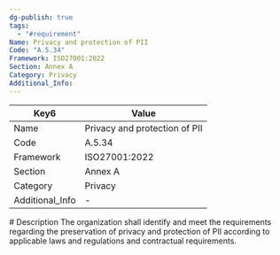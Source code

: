 ```yaml
---
dg-publish: true
tags:
  - "#requirement"
Name: Privacy and protection of PII
Code: "A.5.34"
Framework: ISO27001:2022
Section: Annex A
Category: Privacy
Additional_Info: 
---
```


<div><table class="dataview table-view-table"><thead class="table-view-thead"><tr class="table-view-tr-header"><th class="table-view-th"><span>Key</span><span class="dataview small-text">6</span></th><th class="table-view-th"><span>Value</span></th></tr></thead><tbody class="table-view-tbody"><tr><td><span>Name</span></td><td><span>Privacy and protection of PII</span></td></tr><tr><td><span>Code</span></td><td><span>A.5.34</span></td></tr><tr><td><span>Framework</span></td><td><span>ISO27001:2022</span></td></tr><tr><td><span>Section</span></td><td><span>Annex A</span></td></tr><tr><td><span>Category</span></td><td><span>Privacy</span></td></tr><tr><td><span>Additional_Info</span></td><td><span>-</span></td></tr></tbody></table></div>
# Description
The organization shall identify and meet the requirements regarding the preservation of privacy and protection of PII according to applicable laws and regulations and contractual requirements.
